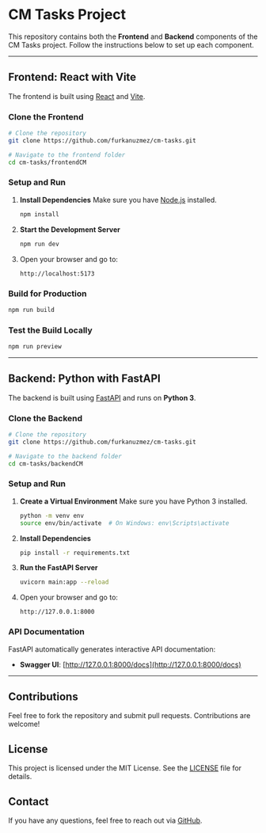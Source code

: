 # CM Tasks Project

This repository contains both the **Frontend** and **Backend** components of the CM Tasks project. Follow the instructions below to set up each component.

---

## **Frontend**: React with Vite

The frontend is built using [React](https://reactjs.org/) and [Vite](https://vitejs.dev/).

### **Clone the Frontend**
```bash
# Clone the repository
git clone https://github.com/furkanuzmez/cm-tasks.git

# Navigate to the frontend folder
cd cm-tasks/frontendCM
```

### **Setup and Run**

1. **Install Dependencies**
   Make sure you have [Node.js](https://nodejs.org/) installed.
   ```bash
   npm install
   ```

2. **Start the Development Server**
   ```bash
   npm run dev
   ```

3. Open your browser and go to:
   ```
   http://localhost:5173
   ```

### **Build for Production**
```bash
npm run build
```

### **Test the Build Locally**
```bash
npm run preview
```

---

## **Backend**: Python with FastAPI

The backend is built using [FastAPI](https://fastapi.tiangolo.com/) and runs on **Python 3**.

### **Clone the Backend**
```bash
# Clone the repository
git clone https://github.com/furkanuzmez/cm-tasks.git

# Navigate to the backend folder
cd cm-tasks/backendCM
```

### **Setup and Run**

1. **Create a Virtual Environment**
   Make sure you have Python 3 installed.
   ```bash
   python -m venv env
   source env/bin/activate  # On Windows: env\Scripts\activate
   ```

2. **Install Dependencies**
   ```bash
   pip install -r requirements.txt
   ```

3. **Run the FastAPI Server**
   ```bash
   uvicorn main:app --reload
   ```

4. Open your browser and go to:
   ```
   http://127.0.0.1:8000
   ```

### **API Documentation**
FastAPI automatically generates interactive API documentation:
- **Swagger UI**: [http://127.0.0.1:8000/docs](http://127.0.0.1:8000/docs)


---

## **Contributions**
Feel free to fork the repository and submit pull requests. Contributions are welcome!

## **License**
This project is licensed under the MIT License. See the [LICENSE](LICENSE) file for details.

## **Contact**
If you have any questions, feel free to reach out via [GitHub](https://github.com/furkanuzmez).
